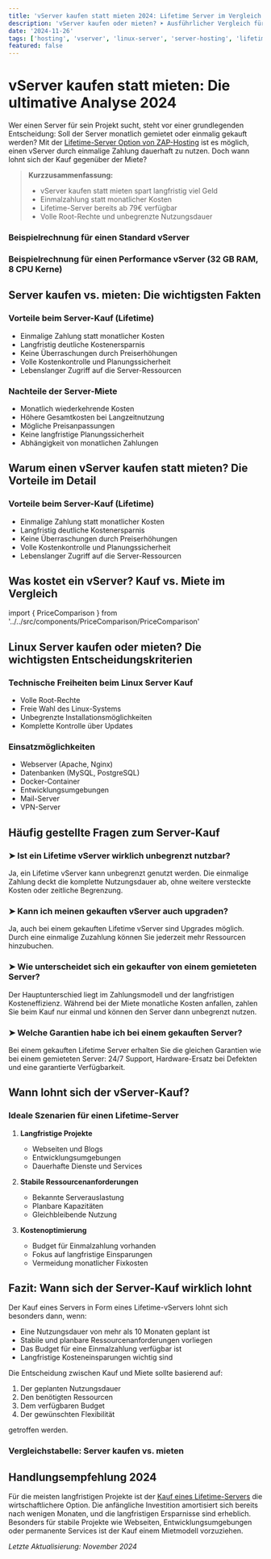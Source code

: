 ```yaml
---
title: 'vServer kaufen statt mieten 2024: Lifetime Server im Vergleich'
description: 'vServer kaufen oder mieten? ➤ Ausführlicher Vergleich für Linux Server & vServer ✓ Lifetime Server vs. monatliche Miete ✓ Kostenkalkulation & Vorteile beim Server-Kauf'
date: '2024-11-26'
tags: ['hosting', 'vserver', 'linux-server', 'server-hosting', 'lifetime-server', 'dedicated-server', 'root-server', 'vserver-kaufen', 'server-kaufen']
featured: false
---
```


# vServer kaufen statt mieten: Die ultimative Analyse 2024

Wer einen Server für sein Projekt sucht, steht vor einer grundlegenden Entscheidung: Soll der Server monatlich gemietet oder einmalig gekauft werden? Mit der [Lifetime-Server Option von ZAP-Hosting](https://zap-hosting.com/vserverhomepage) ist es möglich, einen vServer durch einmalige Zahlung dauerhaft zu nutzen. Doch wann lohnt sich der Kauf gegenüber der Miete?

> **Kurzzusammenfassung:**
> - vServer kaufen statt mieten spart langfristig viel Geld
> - Einmalzahlung statt monatlicher Kosten
> - Lifetime-Server bereits ab 79€ verfügbar
> - Volle Root-Rechte und unbegrenzte Nutzungsdauer

### Beispielrechnung für einen Standard vServer
<PriceComparison
  title="Standard vServer"
  monthlyRent={7.90}
  lifetimePrice={79.00}
  breakEvenMonths={10}
  savingsYear2={110.60}
  savingsYear5={395.00}
/>

### Beispielrechnung für einen Performance vServer (32 GB RAM, 8 CPU Kerne)
<PriceComparison
  title="Performance vServer (32 GB RAM, 8 CPU Kerne)"
  monthlyRent={28.80}
  lifetimePrice={301.80}
  breakEvenMonths={10.5}
  savingsYear2={389.40}
  savingsYear5={1426.20}
/>

## Server kaufen vs. mieten: Die wichtigsten Fakten

### Vorteile beim Server-Kauf (Lifetime)
- Einmalige Zahlung statt monatlicher Kosten
- Langfristig deutliche Kostenersparnis
- Keine Überraschungen durch Preiserhöhungen
- Volle Kostenkontrolle und Planungssicherheit
- Lebenslanger Zugriff auf die Server-Ressourcen

### Nachteile der Server-Miete
- Monatlich wiederkehrende Kosten
- Höhere Gesamtkosten bei Langzeitnutzung
- Mögliche Preisanpassungen
- Keine langfristige Planungssicherheit
- Abhängigkeit von monatlichen Zahlungen

## Warum einen vServer kaufen statt mieten? Die Vorteile im Detail

### Vorteile beim Server-Kauf (Lifetime)
- Einmalige Zahlung statt monatlicher Kosten
- Langfristig deutliche Kostenersparnis
- Keine Überraschungen durch Preiserhöhungen
- Volle Kostenkontrolle und Planungssicherheit
- Lebenslanger Zugriff auf die Server-Ressourcen

## Was kostet ein vServer? Kauf vs. Miete im Vergleich

import { PriceComparison } from '../../src/components/PriceComparison/PriceComparison'

## Linux Server kaufen oder mieten? Die wichtigsten Entscheidungskriterien

### Technische Freiheiten beim Linux Server Kauf
- Volle Root-Rechte
- Freie Wahl des Linux-Systems
- Unbegrenzte Installationsmöglichkeiten
- Komplette Kontrolle über Updates

### Einsatzmöglichkeiten
- Webserver (Apache, Nginx)
- Datenbanken (MySQL, PostgreSQL)
- Docker-Container
- Entwicklungsumgebungen
- Mail-Server
- VPN-Server

## Häufig gestellte Fragen zum Server-Kauf

### ➤ Ist ein Lifetime vServer wirklich unbegrenzt nutzbar?
Ja, ein Lifetime vServer kann unbegrenzt genutzt werden. Die einmalige Zahlung deckt die komplette Nutzungsdauer ab, ohne weitere versteckte Kosten oder zeitliche Begrenzung.

### ➤ Kann ich meinen gekauften vServer auch upgraden?
Ja, auch bei einem gekauften Lifetime vServer sind Upgrades möglich. Durch eine einmalige Zuzahlung können Sie jederzeit mehr Ressourcen hinzubuchen.

### ➤ Wie unterscheidet sich ein gekaufter von einem gemieteten Server?
Der Hauptunterschied liegt im Zahlungsmodell und der langfristigen Kosteneffizienz. Während bei der Miete monatliche Kosten anfallen, zahlen Sie beim Kauf nur einmal und können den Server dann unbegrenzt nutzen.

### ➤ Welche Garantien habe ich bei einem gekauften Server?
Bei einem gekauften Lifetime Server erhalten Sie die gleichen Garantien wie bei einem gemieteten Server: 24/7 Support, Hardware-Ersatz bei Defekten und eine garantierte Verfügbarkeit.

## Wann lohnt sich der vServer-Kauf?

### Ideale Szenarien für einen Lifetime-Server
1. **Langfristige Projekte**
   - Webseiten und Blogs
   - Entwicklungsumgebungen
   - Dauerhafte Dienste und Services

2. **Stabile Ressourcenanforderungen**
   - Bekannte Serverauslastung
   - Planbare Kapazitäten
   - Gleichbleibende Nutzung

3. **Kostenoptimierung**
   - Budget für Einmalzahlung vorhanden
   - Fokus auf langfristige Einsparungen
   - Vermeidung monatlicher Fixkosten

## Fazit: Wann sich der Server-Kauf wirklich lohnt

Der Kauf eines Servers in Form eines Lifetime-vServers lohnt sich besonders dann, wenn:
- Eine Nutzungsdauer von mehr als 10 Monaten geplant ist
- Stabile und planbare Ressourcenanforderungen vorliegen
- Das Budget für eine Einmalzahlung verfügbar ist
- Langfristige Kosteneinsparungen wichtig sind

Die Entscheidung zwischen Kauf und Miete sollte basierend auf:
1. Der geplanten Nutzungsdauer
2. Den benötigten Ressourcen
3. Dem verfügbaren Budget
4. Der gewünschten Flexibilität

getroffen werden.

### Vergleichstabelle: Server kaufen vs. mieten
<ServerComparisonTable />

## Handlungsempfehlung 2024

Für die meisten langfristigen Projekte ist der [Kauf eines Lifetime-Servers](https://zap-hosting.com/vserverhomepage) die wirtschaftlichere Option. Die anfängliche Investition amortisiert sich bereits nach wenigen Monaten, und die langfristigen Ersparnisse sind erheblich. Besonders für stabile Projekte wie Webseiten, Entwicklungsumgebungen oder permanente Services ist der Kauf einem Mietmodell vorzuziehen.

*Letzte Aktualisierung: November 2024*
